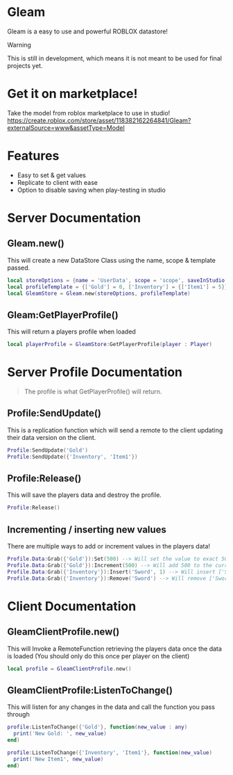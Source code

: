 # Gleam
Gleam is a easy to use and powerful ROBLOX datastore!

> [!WARNING]
> This is still in development, which means it is not meant to be used for final projects yet.

# Get it on marketplace!
Take the model from roblox marketplace to use in studio!
https://create.roblox.com/store/asset/118382162264841/Gleam?externalSource=www&assetType=Model

# Features
- Easy to set & get values
- Replicate to client with ease
- Option to disable saving when play-testing in studio

# Server Documentation
## Gleam.new()
This will create a new DataStore Class using the name, scope & template passed.
```lua
local storeOptions = {name = 'UserData', scope = 'scope', saveInStudio = false}
local profileTemplate = {['Gold'] = 0, ['Inventory'] = {['Item1'] = 5}}
local GleamStore = Gleam.new(storeOptions, profileTemplate)
```

## Gleam:GetPlayerProfile()
This will return a players profile when loaded
```lua
local playerProfile = GleamStore:GetPlayerProfile(player : Player)
```

# Server Profile Documentation
> The profile is what GetPlayerProfile() will return.

## Profile:SendUpdate()
This is a replication function which will send a remote to the client updating their data version on the client.
```lua
Profile:SendUpdate('Gold')
Profile:SendUpdate({'Inventory', 'Item1'})
```
## Profile:Release()
This will save the players data and destroy the profile.
```lua
Profile:Release()
```

## Incrementing / inserting new values
There are multiple ways to add or increment values in the players data!
```lua
Profile.Data:Grab({'Gold'}):Set(500) --> Will set the value to exact 500
Profile.Data:Grab({'Gold'}):Increment(500) --> Will add 500 to the current value
Profile.Data:Grab({'Inventory'}):Insert('Sword', 1) --> Will insert ['Sword'] = 1 to the Inventory key if it is a table
Profile.Data:Grab({'Inventory'}):Remove('Sword') --> Will remove ['Sword'] = 1 from the Inventory key if it is a table
```

# Client Documentation

## GleamClientProfile.new()
This will Invoke a RemoteFunction retrieving the players data once the data is loaded (You should only do this once per player on the client)
```lua
local profile = GleamClientProfile.new()
```

## GleamClientProfile:ListenToChange()
This will listen for any changes in the data and call the function you pass through
```lua
profile:ListenToChange({'Gold'}, function(new_value : any)
  print('New Gold: ', new_value)
end)

profile:ListenToChange({'Inventory', 'Item1'}, function(new_value)
  print('New Item1', new_value)
end)
```
